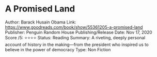 # A Promised Land

Author: Barack Husain Obama
Link: https://www.goodreads.com/book/show/55361205-a-promised-land
Publisher: Penguin Random House
Publishing/Release Date: Nov 17, 2020
Score /5: ⭐️⭐️⭐️⭐️
Status: Reading
Summary: A riveting, deeply personal account of history in the making—from the president who inspired us to believe in the power of democracy
Type: Non Fiction